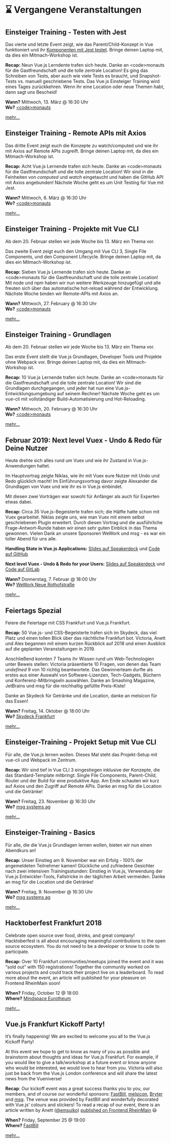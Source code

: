 # :hourglass: Vergangene Veranstaltungen

## Einsteiger Training - Testen with Jest

Das vierte und letzte Event zeigt, wie das Parent/Child-Konzept in Vue funktioniert und ihr [Komponenten mit Jest testet](https://vue-test-utils.vuejs.org/guides/#testing-single-file-components-with-jest).
Bringe deinen Laptop mit, da dies ein Mitmach-Workshop ist.

**Recap:** Neun Vue.js Lerndente trafen sich heute. Danke an \<code\>monauts für die Gastfreundschaft und die tolle zentrale Location! Es ging das Schreiben von Tests, aber auch wie viele Tests es braucht, und Snapshot-Tests vs. manuell geschriebene Tests. Das Vue.js Einsteiger Training wird eines Tages zurückkehren. Wenn ihr eine Location oder neue Themen habt, dann sagt uns Bescheid!

**Wann?** Mittwoch, 13. März @ 16:30 Uhr</br>
**Wo?** [&lt;code&gt;monauts](locations.md#code-monauts-frankfurt)

[mehr...](/events/learningvue.md)

## Einsteiger Training - Remote APIs mit Axios

Das dritte Event zeigt euch die Konzepte zu watch/computed und wie ihr mit Axios auf Remote APIs zugreift. 
Bringe deinen Laptop mit, da dies ein Mitmach-Workshop ist.

**Recap:** Acht Vue.js Lernende trafen sich heute. Danke an \<code\>monauts für die Gastfreundschaft und die tolle zentrale Location! Wir sind in die Feinheiten von _computed_ und _watch_ eingetaucht und haben die GitHub API mit Axios angebunden! Nächste Woche geht es um Unit Testing für Vue mit Jest.

**Wann?** Mittwoch, 6. März @ 16:30 Uhr</br>
**Wo?** [&lt;code&gt;monauts](locations.md#code-monauts-frankfurt)

[mehr...](/events/learningvue.md)

## Einsteiger Training - Projekte mit Vue CLI

Ab dem 20. Februar stellen wir jede Woche bis 13. März ein Thema vor.

Das zweite Event zeigt euch den Umgang mit Vue CLI 3, Single File Components, und den Component Lifecycle. 
Bringe deinen Laptop mit, da dies ein Mitmach-Workshop ist.

**Recap:** Sieben Vue.js Lernende trafen sich heute. Danke an \<code\>monauts für die Gastfreundschaft und die tolle zentrale Location! Mit node und npm haben wir nun weitere Werkzeuge hinzugefügt und alle freuten sich über das automatische hot-reload während der Entwicklung. Nächste Woche binden wir Remote-APIs mit Axios an.

**Wann?** Mittwoch, 27. February @ 16:30 Uhr</br>
**Wo?** [&lt;code&gt;monauts](locations.md#code-monauts-frankfurt)

[mehr...](/events/learningvue.md)

## Einsteiger Training - Grundlagen

Ab dem 20. Februar stellen wir jede Woche bis 13. März ein Thema vor.

Das erste Event stellt die Vue.js Grundlagen, Developer Tools und Projekte ohne Webpack vor.
Bringe deinen Laptop mit, da dies ein Mitmach-Workshop ist.

**Recap:** 10 Vue.js Lernende trafen sich heute. Danke an \<code\>monauts für die Gastfreundschaft und die tolle zentrale Location! Wir sind die Grundlagen durchgegangen, und jeder hat nun eine Vue.js-Entwicklungsumgebung auf seinem Rechner! Nächste Woche geht es um vue-cli mit vollständiger Build-Automatisierung und Hot-Reloading.

**Wann?** Mittwoch, 20. February @ 16:30 Uhr</br>
**Wo?** [&lt;code&gt;monauts](locations.md#code-monauts-frankfurt)

[mehr...](/events/learningvue.md)

## Februar 2019: Next level Vuex - Undo & Redo für Deine Nutzer

Heute drehte sich alles rund um Vuex und wie ihr Zustand in Vue.js-Anwendungen haltet.

Im Hauptvortrag zeigte Niklas, wie ihr mit Vuex eure Nutzer mit Undo und Redo glücklich macht! Im Einführungsvortrag davor zeigte Alexander die Grundlagen von Vuex und wie ihr es in Vue.js einbindet. 

Mit diesen zwei Vorträgen war sowohl für Anfänger als auch für Experten etwas dabei.

**Recap:** Circa 35 Vue.js-Begeisterte trafen sich; die Hälfte hatte schon mit Vuex gearbeitet. Niklas zeigte uns, wie man Vuex mit einem selbst geschriebenen Plugin erweitert. Durch diesen Vortrag und die ausführliche Frage-Antwort-Runde haben wir einen sehr guten Einblick in das Thema gewonnen. Vielen Dank an unsere Sponsoren WeWork und msg - es war ein toller Abend für uns alle.

**Handling State in Vue.js Applications:** [Slides auf Speakerdeck](https://speakerdeck.com/ahus1/handling-state-in-vue-dot-js-applications) und [Code auf GitHub](https://github.com/ahus1/state-handling-in-vue)

**Next level Vuex - Undo & Redo for your Users:** [Slides auf Speakerdeck](https://speakerdeck.com/nlochschmidt/next-level-vuex) und [Code auf GitLab](https://gitlab.com/nlochschmidt/vuex-undo-redo-talk)

**Wann?** Donnerstag, 7. Februar @ 18:00 Uhr</br>
**Wo?** [WeWork Neue Rothofstraße](locations.md#wework-neue-rothofstrasse)

[mehr...](https://www.meetup.com/vuejsfrankfurt/events/255459806/)

## Feiertags Spezial

Feiere die Feiertage mit CSS Frankfurt und Vue.js Frankfurt.

**Recap:** 50 Vue.js- und CSS-Begeisterte trafen sich im Skydeck, das viel Platz und einen tollen Blick über das nächtliche Frankfurt bot. Victoria, Anett und Alex begannen mit einem kurzen Rückblick auf 2018 und einen Ausblick auf die geplanten Veranstaltungen in 2019.

Anschließend konnten 7 Teams ihr Wissen rund um Web-Technologien unter Beweis stellen: Victoria präsentierte 10 Fragen, von denen das Team _undefined_ 9 von 10 richtig beantwortete. 
Das Gewinnerteam durfte als erstes aus einer Auswahl von Software-Lizenzen, Tech-Gadgets, Büchern und Konferenz-Mitbringseln auswählen. Danke an Smashing Magazine, JetBrains und msg für die reichhaltig gefüllte Preis-Kiste!

Danke an Skydeck für Getränke und die Location, danke an melsicon für das Essen! 

**Wann?** Freitag, 14. Oktober @ 18:00 Uhr</br>
**Wo?** [Skydeck Frankfurt](locations.md#skydeck-frankfurt)

[mehr...](https://www.meetup.com/vuejsfrankfurt/events/255141413/)


## Einsteiger-Training - Projekt Setup mit Vue CLI

Für alle, die Vue.js lernen wollen. Dieses Mal steht das Projekt-Setup mit vue-cli und Webpack im Zentrum.

**Recap:** Wir sind tief in Vue CLI 3 eingestiegen inklusive der Konzepte, die das Standard-Template mitbringt: Single File Components, Parent-Child, Router und der Build für eine produktive App. Am Ende schauten wir kurz auf Axios und den Zugriff auf Remote APIs.
Danke an msg für die Location und die Getränke!

**Wann?** Freitag, 23. November @ 16:30 Uhr</br>
**Wo?** [msg systems ag](locations.md#msg-systems-ag)

[mehr...](/events/learningvue.md)

## Einsteiger-Training - Basics

Für alle, die die Vue.js Grundlagen lernen wollen, bieten wir nun einen Abendkurs an!

**Recap:** Unser Einstieg am 9. November war ein Erfolg - 100% der angemeldeten Teilnehmer kamen! 
Glückliche und zufriedene Gesichter nach zwei intensiven Trainingsstunden: Einstieg in Vue.js, Verwendung der Vue.js Entwickler-Tools, Fallstricke in der täglichen Arbeit vermeiden. Danke an msg für die Location und die Getränke!

**Wann?** Freitag, 9. November @ 16:30 Uhr</br>
**Wo?** [msg systems ag](locations.md#msg-systems-ag)

[mehr...](/events/learningvue.md)

## Hacktoberfest Frankfurt 2018

Celebrate open source over food, drinks, and great company! Hacktoberfest is all about encouraging meaningful contributions to the open source ecosystem. You do not need to be a developer or know to code to participate.

**Recap:** Over 10 Frankfurt communities/meetups joined the event and it was “sold out” with 150 registrations! Together the community worked on various projects and could track their project live on a leaderboard. To read more about the event, an article will published for your pleasure on Frontend RheinMain soon!

**When?** Friday, October 12 @ 18:00</br>
**Where?** [Mindspace Eurotheum](locations.md#mindspace-eurotheum)

[mehr...](https://www.eventbrite.com/e/hacktoberfest-frankfurt-2018-tickets-50225231018)

## Vue.js Frankfurt Kickoff Party!

It’s finally happening! We are excited to welcome you all to the Vue.js Kickoff Party!

At this event we hope to get to know as many of you as possible and brainstorm about thoughts and ideas for Vue.js Frankfurt. For example, if you would like to give a talk/workshop at a future event or know anyone who would be interested, we would love to hear from you. Victoria will also just be back from the Vue.js London conference and will share the latest news from the Vueniverse!

**Recap**: Our kickoff event was a great success thanks you to you, our members, and of course our wonderful sponsors: [FastBill](https://www.fastbill.com/), [melsicon](https://melsicon.de/), [Bryter](https://bryter.io/) and [msg](https://www.msg.group/). The venue was provided by FastBill and wonderfully decorated with Vue.js’ colours and stickers! To read a recap of our event, there is an article written by Anett ([@emsuiko](https://twitter.com/emsuiko)) [published on Frontend RheinMain](https://www.frontend-rheinmain.de/2018/09/30/vuejs-frankfurt-kickoff.html) :smiley:

**When?** Friday, September 25 @ 19:00</br>
**Where?** [FastBill](locations.md#fastbill)

[mehr...](https://www.meetup.com/vuejsfrankfurt/events/254211360/)

<!-- ## :speaking_head:/:tada: etc [EVENT TITLE]

[BRIEF EVENT DESCRIPTION]

**When?** [DAY], [MONTH] [DAY] @ [TIME]</br>
**Where?** [LOCATION]

[mehr...](LINK TO EVENT) -->
